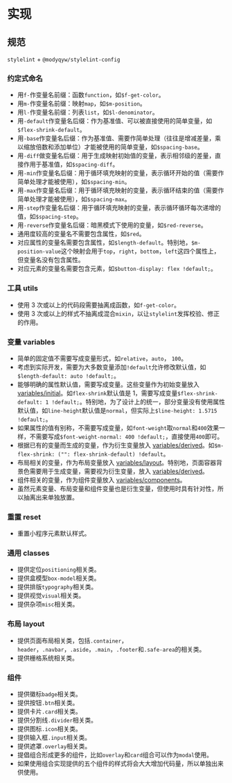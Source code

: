 # 实现

## 规范

`stylelint` + `@modyqyw/stylelint-config`

### 约定式命名

- 用`f-`作变量名前缀：函数`function`，如`$f-get-color`。
- 用`m-`作变量名前缀：映射`map`，如`$m-position`。
- 用`l-`作变量名前缀：列表`list`，如`$l-denominator`。
- 用`-default`作变量名后缀：作为基准值、可以被直接使用的简单变量，如`$flex-shrink-default`。
- 用`-base`作变量名后缀：作为基准值、需要作简单处理（往往是增减差量，乘以缩放倍数和添加单位）才能被使用的简单变量，如`$spacing-base`。
- 用`-diff`做变量名后缀：用于生成映射初始值的变量，表示相邻级的差量，直接作用于基准值，如`$spacing-diff`。
- 用`-min`作变量名后缀：用于循环填充映射的变量，表示循环开始的值（需要作简单处理才能被使用），如`$spacing-min`。
- 用`-max`作变量名后缀：用于循环填充映射的变量，表示循环结束的值（需要作简单处理才能被使用），如`$spacing-max`。
- 用`-step`作变量名后缀：用于循环填充映射的变量，表示循环循环每次递增的值，如`$spacing-step`。
- 用`-reverse`作变量名后缀：暗黑模式下使用的变量，如`$red-reverse`。
- 通用度较高的变量名不需要包含属性，如`$red`。
- 对应属性的变量名需要包含属性，如`$length-default`。特别地，`$m-position-value`这个映射会用于`top`，`right`，`bottom`，`left`这四个属性上，但变量名没有包含属性。
- 对应元素的变量名需要包含元素，如`$button-display: flex !default;`。

### 工具 utils

- 使用 3 次或以上的代码段需要抽离成函数，如`f-get-color`。
- 使用 3 次或以上的样式不抽离成混合`mixin`，以让`stylelint`发挥校验、修正的作用。

### 变量 variables

- 简单的固定值不需要写成变量形式，如`relative`，`auto`， `100`。
- 考虑到实际开发，需要为大多数变量添加`!default`允许修改默认值，如`$length-default: auto !default;`。
- 能够明确的属性默认值，需要写成变量。这些变量作为初始变量放入 [variables/initial](https://github.com/MillCloud/mp-scss/blob/main/variables/initial.scss)。如`flex-shrink`默认值是 1，需要写成变量`$flex-shrink-default: 1 !default;`。特别地，为了设计上的统一，部分变量没有使用属性默认值，如`line-height`默认值是`normal`，但实际上`$line-height: 1.5715 !default;`。
- 如果属性的值有别称，不需要写成变量，如`font-weight`取`normal`和`400`效果一样，不需要写成`$font-weight-normal: 400 !default;`，直接使用`400`即可。
- 根据已有的变量而生成的变量，作为衍生变量放入 [variables/derived](https://github.com/MillCloud/mp-scss/blob/main/variables/derived.scss)。如`$m-flex-shrink: ("": flex-shrink-default) !default`。
- 布局相关的变量，作为布局变量放入 [variables/layout](https://github.com/MillCloud/mp-scss/blob/main/variables/layout.scss)。特别地，页面容器背景色需要用于生成变量，需要视为衍生变量，放入 [variables/derived](https://github.com/MillCloud/mp-scss/blob/main/variables/derived.scss)。
- 组件相关的变量，作为组件变量放入 [variables/components](https://github.com/MillCloud/mp-scss/blob/main/variables/layout.scss)。
- 虽然元素变量、布局变量和组件变量也是衍生变量，但使用时具有针对性，所以抽离出来单独放置。

### 重置 reset

- 重置小程序元素默认样式。

### 通用 classes

- 提供定位`positioning`相关类。
- 提供盒模型`box-model`相关类。
- 提供排版`typography`相关类。
- 提供视觉`visual`相关类。
- 提供杂项`misc`相关类。

### 布局 layout

- 提供页面布局相关类，包括`.container`，`header`，`.navbar`，`.aside`，`.main`，`.footer`和`.safe-area`的相关类。
- 提供栅格系统相关类。

### 组件

- 提供徽标`badge`相关类。
- 提供按钮`.btn`相关类。
- 提供卡片`.card`相关类。
- 提供分割线`.divider`相关类。
- 提供图标`.icon`相关类。
- 提供输入框`.input`相关类。
- 提供遮罩`.overlay`相关类。
- 提倡组合形成更多的组件，比如`overlay`和`card`组合可以作为`modal`使用。
- 如果使用组合实现提供的五个组件的样式将会大大增加代码量，所以单独出来供使用。
